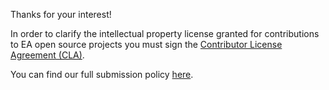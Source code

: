 Thanks for your interest!

In order to clarify the intellectual property license granted for contributions to EA open source projects you must sign the [Contributor License Agreement (CLA)](https://go.ea.com/cla).

You can find our full submission policy [here](https://github.com/orbit/orbit/wiki/Submission-Policy).

